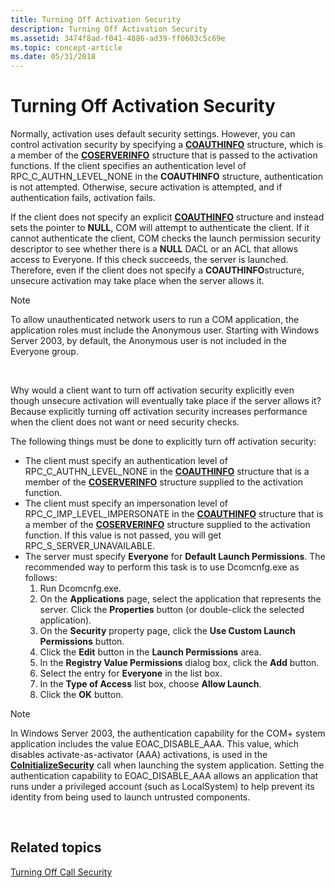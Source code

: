 ```yaml
---
title: Turning Off Activation Security
description: Turning Off Activation Security
ms.assetid: 3474f8ad-f041-4886-ad39-ff0603c5c69e
ms.topic: concept-article
ms.date: 05/31/2018
---
```


# Turning Off Activation Security

Normally, activation uses default security settings. However, you can control activation security by specifying a [**COAUTHINFO**](/windows/desktop/api/wtypesbase/ns-wtypesbase-coauthinfo) structure, which is a member of the [**COSERVERINFO**](/windows/win32/api/objidlbase/ns-objidlbase-coserverinfo) structure that is passed to the activation functions. If the client specifies an authentication level of RPC\_C\_AUTHN\_LEVEL\_NONE in the **COAUTHINFO** structure, authentication is not attempted. Otherwise, secure activation is attempted, and if authentication fails, activation fails.

If the client does not specify an explicit [**COAUTHINFO**](/windows/desktop/api/wtypesbase/ns-wtypesbase-coauthinfo) structure and instead sets the pointer to **NULL**, COM will attempt to authenticate the client. If it cannot authenticate the client, COM checks the launch permission security descriptor to see whether there is a **NULL** DACL or an ACL that allows access to Everyone. If this check succeeds, the server is launched. Therefore, even if the client does not specify a **COAUTHINFO**structure, unsecure activation may take place when the server allows it.

> [!Note]  
> To allow unauthenticated network users to run a COM application, the application roles must include the Anonymous user. Starting with Windows Server 2003, by default, the Anonymous user is not included in the Everyone group.

 

Why would a client want to turn off activation security explicitly even though unsecure activation will eventually take place if the server allows it? Because explicitly turning off activation security increases performance when the client does not want or need security checks.

The following things must be done to explicitly turn off activation security:

-   The client must specify an authentication level of RPC\_C\_AUTHN\_LEVEL\_NONE in the [**COAUTHINFO**](/windows/desktop/api/wtypesbase/ns-wtypesbase-coauthinfo) structure that is a member of the [**COSERVERINFO**](/windows/win32/api/objidlbase/ns-objidlbase-coserverinfo) structure supplied to the activation function.
-   The client must specify an impersonation level of RPC\_C\_IMP\_LEVEL\_IMPERSONATE in the [**COAUTHINFO**](/windows/desktop/api/wtypesbase/ns-wtypesbase-coauthinfo) structure that is a member of the [**COSERVERINFO**](/windows/win32/api/objidlbase/ns-objidlbase-coserverinfo) structure supplied to the activation function. If this value is not passed, you will get RPC\_S\_SERVER\_UNAVAILABLE.
-   The server must specify **Everyone** for **Default Launch Permissions**. The recommended way to perform this task is to use Dcomcnfg.exe as follows:
    1.  Run Dcomcnfg.exe.
    2.  On the **Applications** page, select the application that represents the server. Click the **Properties** button (or double-click the selected application).
    3.  On the **Security** property page, click the **Use Custom Launch Permissions** button.
    4.  Click the **Edit** button in the **Launch Permissions** area.
    5.  In the **Registry Value Permissions** dialog box, click the **Add** button.
    6.  Select the entry for **Everyone** in the list box.
    7.  In the **Type of Access** list box, choose **Allow Launch**.
    8.  Click the **OK** button.

> [!Note]  
> In Windows Server 2003, the authentication capability for the COM+ system application includes the value EOAC\_DISABLE\_AAA. This value, which disables activate-as-activator (AAA) activations, is used in the [**CoInitializeSecurity**](/windows/desktop/api/combaseapi/nf-combaseapi-coinitializesecurity) call when launching the system application. Setting the authentication capability to EOAC\_DISABLE\_AAA allows an application that runs under a privileged account (such as LocalSystem) to help prevent its identity from being used to launch untrusted components.

 

## Related topics

<dl> <dt>

[Turning Off Call Security](turning-off-call-security.md)
</dt> </dl>

 

 
